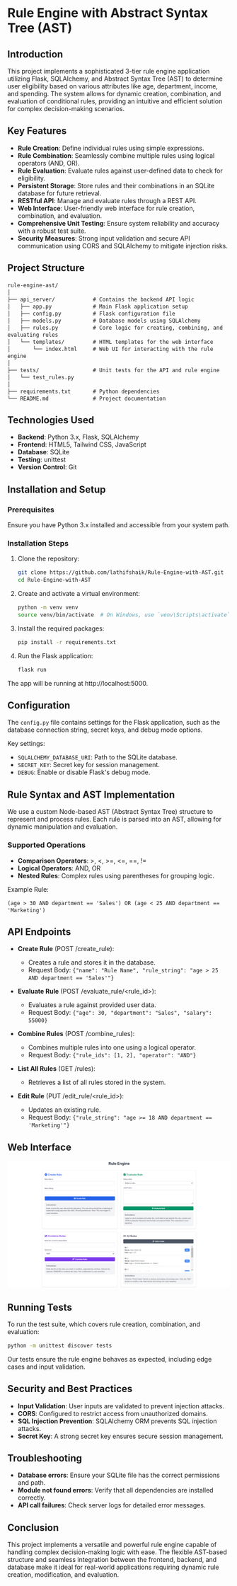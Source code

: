 # Rule Engine with Abstract Syntax Tree (AST)

## Introduction

This project implements a sophisticated 3-tier rule engine application utilizing Flask, SQLAlchemy, and Abstract Syntax Tree (AST) to determine user eligibility based on various attributes like age, department, income, and spending. The system allows for dynamic creation, combination, and evaluation of conditional rules, providing an intuitive and efficient solution for complex decision-making scenarios.

## Key Features

- **Rule Creation**: Define individual rules using simple expressions.
- **Rule Combination**: Seamlessly combine multiple rules using logical operators (AND, OR).
- **Rule Evaluation**: Evaluate rules against user-defined data to check for eligibility.
- **Persistent Storage**: Store rules and their combinations in an SQLite database for future retrieval.
- **RESTful API**: Manage and evaluate rules through a REST API.
- **Web Interface**: User-friendly web interface for rule creation, combination, and evaluation.
- **Comprehensive Unit Testing**: Ensure system reliability and accuracy with a robust test suite.
- **Security Measures**: Strong input validation and secure API communication using CORS and SQLAlchemy to mitigate injection risks.

## Project Structure

```
rule-engine-ast/
│
├── api_server/            # Contains the backend API logic
│   ├── app.py             # Main Flask application setup
│   ├── config.py          # Flask configuration file
│   ├── models.py          # Database models using SQLAlchemy
│   ├── rules.py           # Core logic for creating, combining, and evaluating rules
│   └── templates/         # HTML templates for the web interface
│       └── index.html     # Web UI for interacting with the rule engine
│
├── tests/                 # Unit tests for the API and rule engine
│   └── test_rules.py
│
├── requirements.txt       # Python dependencies
└── README.md              # Project documentation
```

## Technologies Used

- **Backend**: Python 3.x, Flask, SQLAlchemy
- **Frontend**: HTML5, Tailwind CSS, JavaScript
- **Database**: SQLite
- **Testing**: unittest
- **Version Control**: Git

## Installation and Setup

### Prerequisites

Ensure you have Python 3.x installed and accessible from your system path.

### Installation Steps

1. Clone the repository:
   ```bash
   git clone https://github.com/lathifshaik/Rule-Engine-with-AST.git
   cd Rule-Engine-with-AST
   ```

2. Create and activate a virtual environment:
   ```bash
   python -m venv venv
   source venv/bin/activate  # On Windows, use `venv\Scripts\activate`
   ```

3. Install the required packages:
   ```bash
   pip install -r requirements.txt
   ```

4. Run the Flask application:
   ```bash
   flask run
   ```

The app will be running at http://localhost:5000.

## Configuration

The `config.py` file contains settings for the Flask application, such as the database connection string, secret keys, and debug mode options.

Key settings:
- `SQLALCHEMY_DATABASE_URI`: Path to the SQLite database.
- `SECRET_KEY`: Secret key for session management.
- `DEBUG`: Enable or disable Flask's debug mode.

## Rule Syntax and AST Implementation

We use a custom Node-based AST (Abstract Syntax Tree) structure to represent and process rules. Each rule is parsed into an AST, allowing for dynamic manipulation and evaluation.

### Supported Operations

- **Comparison Operators**: >, <, >=, <=, ==, !=
- **Logical Operators**: AND, OR
- **Nested Rules**: Complex rules using parentheses for grouping logic.

Example Rule:
```
(age > 30 AND department == 'Sales') OR (age < 25 AND department == 'Marketing')
```

## API Endpoints

- **Create Rule** (POST /create_rule):
  - Creates a rule and stores it in the database.
  - Request Body: `{"name": "Rule Name", "rule_string": "age > 25 AND department == 'Sales'"}`

- **Evaluate Rule** (POST /evaluate_rule/<rule_id>):
  - Evaluates a rule against provided user data.
  - Request Body: `{"age": 30, "department": "Sales", "salary": 55000}`

- **Combine Rules** (POST /combine_rules):
  - Combines multiple rules into one using a logical operator.
  - Request Body: `{"rule_ids": [1, 2], "operator": "AND"}`

- **List All Rules** (GET /rules):
  - Retrieves a list of all rules stored in the system.

- **Edit Rule** (PUT /edit_rule/<rule_id>):
  - Updates an existing rule.
  - Request Body: `{"rule_string": "age >= 18 AND department == 'Marketing'"}`

## Web Interface
![App look](static/1.png)


## Running Tests

To run the test suite, which covers rule creation, combination, and evaluation:

```bash
python -m unittest discover tests
```

Our tests ensure the rule engine behaves as expected, including edge cases and input validation.

## Security and Best Practices

- **Input Validation**: User inputs are validated to prevent injection attacks.
- **CORS**: Configured to restrict access from unauthorized domains.
- **SQL Injection Prevention**: SQLAlchemy ORM prevents SQL injection attacks.
- **Secret Key**: A strong secret key ensures secure session management.

## Troubleshooting

- **Database errors**: Ensure your SQLite file has the correct permissions and path.
- **Module not found errors**: Verify that all dependencies are installed correctly.
- **API call failures**: Check server logs for detailed error messages.

## Conclusion

This project implements a versatile and powerful rule engine capable of handling complex decision-making logic with ease. The flexible AST-based structure and seamless integration between the frontend, backend, and database make it ideal for real-world applications requiring dynamic rule creation, modification, and evaluation.
